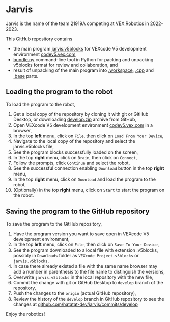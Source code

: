 # Jarvis

Jarvis is the name of the team 21919A competing at [VEX Robotics](https://www.vexrobotics.com/) in 2022-2023.

This GitHub repository contains
* the main program [jarvis.v5blocks](jarvis.v5blocks) for VEXcode V5 development environment [codev5.vex.com](https://codev5.vex.com/),
* [bundle.py](bundle.py) command-line tool in Python for packing and unpacking v5blocks format for review and collaboration, and
* result of unpacking of the main program into [.workspace](jarvis.v5blocks.workspace), [.cpp](jarvis.v5blocks.cpp) and [.base](jarvis.v5blocks.base) parts.

## Loading the program to the robot

To load the program to the robot,
1. Get a local copy of the repository by cloning it with git or GitHub Desktop, or downloading [develop.zip](https://github.com/hatatat-dev/jarvis/archive/refs/heads/develop.zip) archive from GitHub,
1. Open VEXcode V5 development environment [codev5.vex.com](https://codev5.vex.com/) in a browser,
1. In the top **left** menu, click on `File`, then click on `Load From Your Device`,
1. Navigate to the local copy of the repository and select the jarvis.v5blocks file,
1. See the program blocks successfully loaded on the screen,
1. In the top **right** menu, click on `Brain`, then click on `Connect`,
1. Follow the prompts, click `Continue` and select the robot,
1. See the successful connection enabling `Download` button in the top **right** menu,
1. In the top **right** menu, click on `Download` and load the program to the robot,
1. (Optionally) in the top **right** menu, click on `Start` to start the program on the robot.

## Saving the program to the GitHub repository

To save the program to the GitHub repository,
1. Have the program version you want to save open in VEXcode V5 development environment,
1. In the top **left** menu, click on `File`, then click on `Save To Your Device`,
1. See the program downloaded to a local file with extension .v5blocks, possibly in `Downloads` folder as `VEXcode Project.v5blocks` or `jarvis.v5blocks`,
1. In case there already existed a file with the same name browser may add a number in parenthesis to the file name to distinguish the versions,
1. Overwrite `jarvis.v5blocks` in the local repository with the new file,
1. Commit the change with git or GitHub Desktop to `develop` branch of the repository,
1. Push the changes to the `origin` (actual GitHub repository),
1. Review the history of the `develop` branch in GitHub repository to see the changes at [github.com/hatatat-dev/jarvis/commits/develop](https://github.com/hatatat-dev/jarvis/commits/develop)

Enjoy the robotics!
